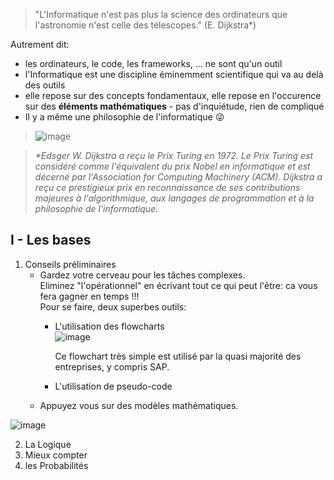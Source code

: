 > "L'Informatique n'est pas plus la science des ordinateurs que l'astronomie n'est celle des télescopes." (E. Dijkstra*)  
  
Autrement dit:  
* les ordinateurs, le code, les frameworks, ... ne sont qu'un outil  
* l'Informatique est une discipline éminemment scientifique qui va au delà des outils  
* elle repose sur des concepts fondamentaux, elle repose en l'occurence sur des **éléments mathématiques** - pas d'inquiétude, rien de compliqué    
* Il y a même une philosophie de l'informatique &#128540;
> ![image](https://user-images.githubusercontent.com/5098596/229406392-28655a4f-18ce-4473-a4fa-7e3e04813c8c.png)

> *\*Edsger W. Dijkstra a reçu le Prix Turing en 1972. Le Prix Turing est considéré comme l'équivalent du prix Nobel en informatique et est décerné par l'Association for Computing Machinery (ACM). Dijkstra a reçu ce prestigieux prix en reconnaissance de ses contributions majeures à l'algorithmique, aux langages de programmation et à la philosophie de l'informatique.*  

## I - Les bases  

1. Conseils préliminaires  
   * Gardez votre cerveau pour les tâches complexes.   
     Eliminez "l'opérationnel" en écrivant tout ce qui peut l'être: ca vous fera gagner en temps !!!  
     Pour se faire, deux superbes outils: 
     * L'utilisation des flowcharts    
     ![image](https://user-images.githubusercontent.com/5098596/229406972-721bc86b-3dad-497d-9c86-8c88812a08c4.png)
       
       Ce flowchart très simple est utilisé par la quasi majorité des entreprises, y compris SAP.  
       
     * L'utilisation de pseudo-code   
   * Appuyez vous sur des modèles mathématiques.

![image](https://user-images.githubusercontent.com/5098596/229405645-cec2efbd-773b-4daa-9fcb-cf37d969ebcc.png)


2. La Logique   
3. Mieux compter  
4. les Probabilités
